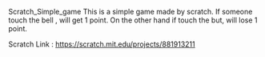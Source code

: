 Scratch_Simple_game
This is a simple game made by scratch. If someone touch the bell , will get 1 point. On the other hand if touch the but, will lose 1 point.

Scratch Link : https://scratch.mit.edu/projects/881913211

